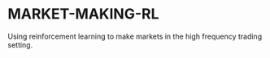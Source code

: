 # MARKET-MAKING-RL
Using reinforcement learning to make markets in the high frequency trading setting.
